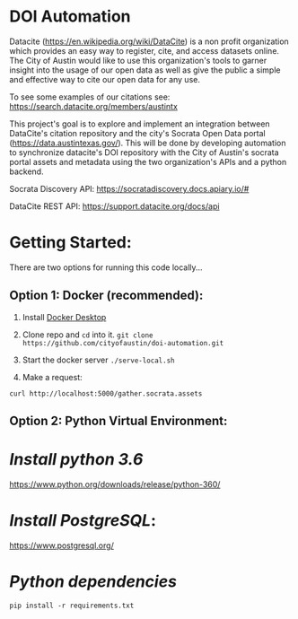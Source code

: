 # DOI Automation

Datacite (https://en.wikipedia.org/wiki/DataCite) is a non profit organization which provides an easy way to register, cite, and access datasets online.
The City of Austin would like to use this organization's tools to garner insight into the usage of our open data as well as give the public a simple and effective way to cite our open data for any use.

To see some examples of our citations see:
https://search.datacite.org/members/austintx

This project's goal is to explore and implement an integration between DataCite's citation repository and the city's
Socrata Open Data portal (https://data.austintexas.gov/). This will be done by developing automation to synchronize datacite's DOI repository with the City of Austin's socrata portal assets and metadata using the two organization's APIs and a python backend.

Socrata Discovery API:
https://socratadiscovery.docs.apiary.io/#

DataCite REST API:
https://support.datacite.org/docs/api

# Getting Started:

There are two options for running this code locally...

## Option 1: Docker (recommended):

1.  Install [Docker Desktop](https://www.docker.com/products/docker-desktop)

2.  Clone repo and `cd` into it.
    `git clone https://github.com/cityofaustin/doi-automation.git`

3.  Start the docker server
    `./serve-local.sh`

4.  Make a request:

```shell
curl http://localhost:5000/gather.socrata.assets
```

## Option 2: Python Virtual Environment:

# _Install python 3.6_

https://www.python.org/downloads/release/python-360/

# _Install PostgreSQL_:

https://www.postgresql.org/

# _Python dependencies_

```
pip install -r requirements.txt
```
